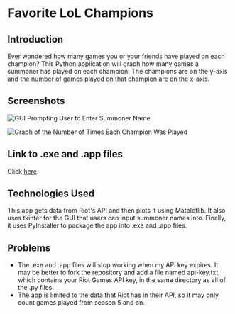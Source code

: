 # Favorite LoL Champions
## Introduction
Ever wondered how many games you or your friends have played on each champion? This Python application will graph how many games a summoner has played on each champion. The champions are on the y-axis and the number of games played on that champion are on the x-axis.

## Screenshots
![GUI Prompting User to Enter Summoner Name](https://i.postimg.cc/hvLsT8BL/GUI-example.png)

![Graph of the Number of Times Each Champion Was Played](https://i.postimg.cc/RVf5p2Md/acofspads.png)

## Link to .exe and .app files
Click [here](https://drive.google.com/drive/folders/18vubIYN9MzHeKpEAxW0M99NaDnonVuCe?usp=sharing).

## Technologies Used
This app gets data from Riot's API and then plots it using Matplotlib. It also uses tkinter for the GUI that users can input summoner names into. Finally, it uses PyInstaller to package the app into .exe and .app files.

## Problems
- The .exe and .app files will stop working when my API key expires. It may be better to fork the repository and add a file named api-key.txt, which contains your Riot Games API key, in the same directory as all of the .py files.
- The app is limited to the data that Riot has in their API, so it may only count games played from season 5 and on.
